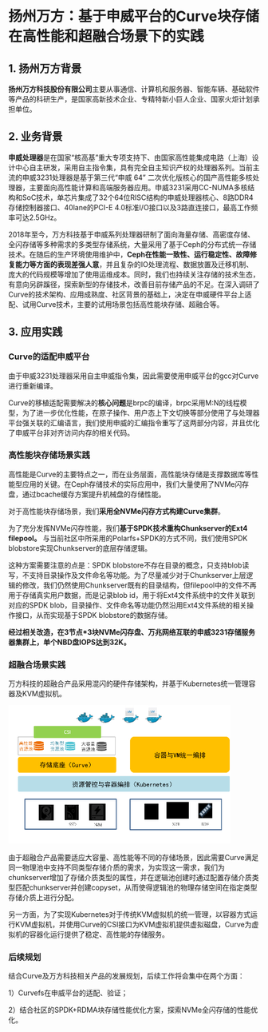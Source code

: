 # 扬州万方：基于申威平台的Curve块存储在高性能和超融合场景下的实践

## 1. 扬州万方背景

**扬州万方科技股份有限公司**主要从事通信、计算机和服务器、智能车辆、基础软件等产品的科研生产，是国家高新技术企业、专精特新小巨人企业、国家火炬计划承担单位。


## 2. 业务背景

**申威处理器**是在国家“核高基”重大专项支持下、由国家高性能集成电路（上海）设计中心自主研发，采用自主指令集，具有完全自主知识产权的处理器系列。当前主流的申威3231处理器是基于第三代“申威 64” 二次优化版核心的国产高性能多核处理器，主要面向高性能计算和高端服务器应用。申威3231采用CC-NUMA多核结构和SoC技术，单芯片集成了32个64位RISC结构的申威处理器核心、8路DDR4存储控制器接口、40lane的PCI-E 4.0标准I/O接口以及3路直连接口，最高工作频率可达2.5GHz。

2018年至今，万方科技基于申威系列处理器研制了面向海量存储、高密度存储、全闪存储等多种需求的多类型存储系统，大量采用了基于Ceph的分布式统一存储技术。在随后的生产环境使用维护中，**Ceph在性能一致性、运行稳定性、故障修复能力等方面的表现差强人意**，并且复杂的IO处理流程、数据放置及迁移机制、庞大的代码规模等增加了使用运维成本。同时，我们也持续关注存储的技术生态，有意向另辟蹊径，探索新型的存储技术，改善目前存储产品的不足。在深入调研了Curve的技术架构、应用成熟度、社区背景的基础上，决定在申威硬件平台上适配、试用Curve技术，主要的试用场景包括高性能块存储、超融合等。

## 3. 应用实践

### Curve的适配申威平台

由于申威3231处理器采用自主申威指令集，因此需要使用申威平台的gcc对Curve进行重新编译。

Curve的移植适配需要解决的**核心问题**是brpc的编译，brpc采用M:N的线程模型，为了进一步优化性能，在原子操作、用户态上下文切换等部分使用了与处理器平台强关联的汇编语言，我们使用申威的汇编指令重写了这两部分内容，并且优化了申威平台非对齐访问内存的相关代码。

### 高性能块存储场景实践

高性能是Curve的主要特点之一，而在业务层面，高性能块存储是支撑数据库等性能型应用的关键。在Ceph存储技术的实际应用中，我们大量使用了NVMe闪存盘，通过bcache缓存方案提升机械盘的存储性能。

对于高性能块存储场景，我们**采用全NVMe闪存方式构建Curve集群**。

为了充分发挥NVMe闪存性能，我们**基于SPDK技术重构Chunkserver的Ext4 filepool。**
与当前社区中所采用的Polarfs+SPDK的方式不同，我们使用SPDK blobstore实现Chunkserver的底层存储逻辑。

这种方案需要注意的点是：SPDK blobstore不存在目录的概念，只支持blob读写，不支持目录操作及文件命名等功能。为了尽量减少对于Chunkserver上层逻辑的修改，我们仍然使用Chunkserver既有的目录结构，但filepool中的文件不再用于存储真实用户数据，而是记录blob id，用于将Ext4文件系统中的文件关联到对应的SPDK blob，目录操作、文件命名等功能仍然沿用Ext4文件系统的相关操作接口，从而实现基于SPDK blobstore的数据存储。

**经过相关改造，在3节点*3块NVMe闪存盘、万兆网络互联的申威3231存储服务器集群上，单个NBD盘IOPS达到32K。**

### 超融合场景实践

万方科技的超融合产品采用混闪的硬件存储架构，并基于Kubernetes统一管理容器及KVM虚拟机。

![](./image/1215-yangzhouwanfang.jpg)

由于超融合产品需要适应大容量、高性能等不同的存储场景，因此需要Curve满足同一物理池中支持不同类型存储介质的需求，为实现这一需求，我们为chunkserver增加了存储介质类型的属性，并在逻辑池创建时通过配置存储介质类型匹配chunkserver并创建copyset，从而使得逻辑池的物理存储空间在指定类型存储介质上进行分配。

另一方面，为了实现Kubernetes对于传统KVM虚拟机的统一管理，以容器方式运行KVM虚拟机，并使用Curve的CSI接口为KVM虚拟机提供虚拟磁盘，Curve为虚拟机的容器化运行提供了稳定、高性能的存储服务。

### 后续规划

结合Curve及万方科技相关产品的发展规划，后续工作将会集中在两个方面：

1）Curvefs在申威平台的适配、验证；

2）结合社区的SPDK+RDMA块存储性能优化方案，探索NVMe全闪存储的性能优化。
